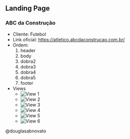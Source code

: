 ## Landing Page 

### ABC da Construção

- Cliente: Futebol
- Link oficial: https://atletico.abcdaconstrucao.com.br/
- Ordem:
    1. header
    2. body
    3. dobra2 
    4. dobra3 
    5. dobra4 
    6. dobra5 
    7. footer  
- Views
    - ![View 1](./github/view-1.jpg)
    - ![View 2](./github/view-2.jpg)
    - ![View 3](./github/view-3.jpg)
    - ![View 4](./github/view-4.jpg)
    - ![View 5](./github/view-5.jpg)
    - ![View 6](./github/view-6.jpg) 

@douglasabnovato


